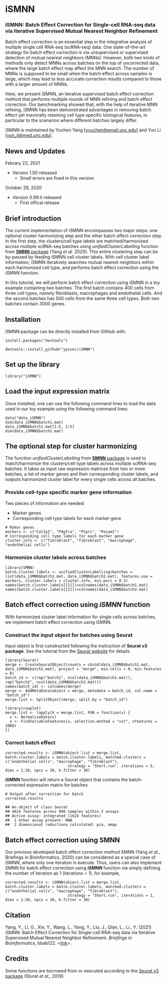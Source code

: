 # iSMNN
### iSMNN: Batch Effect Correction for Single-cell RNA-seq data via Iterative Supervised Mutual Nearest Neighbor Refinement

Batch effect correction is an essential step in the integrative analysis of multiple single cell RNA-seq (scRNA-seq) data. One state-of-the-art strategy for batch effect correction is via unsupervised or supervised detection of mutual nearest neighbors (MNNs). However, both two kinds of methods only detect MNNs across batches on the top of uncorrected data, where the large batch effect may affect the MNN search. The number of MNNs is supposed to be small when the batch effect across samples is large, which may lead to less accurate correction results compared to those with a larger amount of MNNs. 

Here, we present iSMNN, an iterative supervised batch effect correction method that performs multiple rounds of MNN refining and batch effect correction. Our benchmarking showed that, with the help of iterative MNN refining, iSMNN has been demonstrated advantages in removing batch effect yet maximally retaining cell type specific biological features, in particular to the scenarios where different batches largely differ.

iSMNN is maintained by Yuchen Yang [yyuchen@email.unc.edu] and Yun Li [yun_li@med.unc.edu].

## News and Updates
Febrary 22, 2021
* Version 1.00 released
  + Small errors are fixed in this version

October 29, 2020
* Version 0.99.0 released
  + First offical release
  

## Brief introduction

The current implementation of iSMNN encompasses two major steps: one optional cluster harmonizing step and the other batch effect correction step. In the first step, the clusters/cell type labels are matched/harmonized across multiple scRNA-seq batches using *unifiedClusterLabelling* function from [**SMNN** package](https://github.com/yycunc/SMNN) (Yang *et al.* 2020). This entire clustering step can be by-passed by feeding iSMNN cell cluster labels. With cell cluster label information, iSMNN iteratively searches mutual nearest neighbors within each harmonized cell type, and performs batch effect correction using the *iSMNN* function.

In this tutorial, we will perform batch effect correction using iSMNN in a toy example containing two batches. The first batch contains 400 cells from three cell types, namely fibroblasts, macrophages and endothelial cells. And the second batches has 500 cells from the same three cell types. Both two batches contain 3000 genes.


## Installation

iSMNN package can be directly installed from GitHub with:
```{r installation}
install.packages("devtools")

devtools::install_github("yycunc/iSMNN")
```


## Set up the library
```{r init, message=TRUE}
library("iSMNN")
```


## Load the input expression matrix

Once installed, one can use the following command lines to load the data used in our toy example using the following command lines: 
```{r set up for input expression data}
data("data_iSMNN")
dim(data_iSMNN$batch1.mat)
data_iSMNN$batch1.mat[1:5, 1:5]
dim(data_iSMNN$batch2.mat)
```


## The optional step for cluster harmonizing

The function *unifiedClusterLabelling* from [**SMNN** package](https://github.com/yycunc/SMNN) is used to match/harmonize the clusters/cell type labels across multiple scRNA-seq batches. It takes as input raw expression matrices from two or more batches, a list of marker genes and their corresponding cluster labels, and outputs harmonized cluster label for every single cells across all batches.

### Provide cell-type specific marker gene information

Two pieces of information are needed:
- Marker genes
- Corresponding cell type labels for each marker gene

```{r define the marker genes for cluster matching, warning=FALSE}
# Maker genes
markers <- c("Col1a1", "Pdgfra", "Ptprc", "Pecam1")
# Corresponding cell type labels for each marker gene
cluster.info <- c("fibroblast", "fibroblast", "macrophage", "endothelial cells")
```

### Harmonize cluster labels across batches

```{r, results='hide', fig.show="hide", message=FALSE}
library(SMNN)
batch.cluster.labels <- unifiedClusterLabelling(batches = list(data_iSMNN$batch1.mat, data_iSMNN$batch2.mat), features.use = markers, cluster.labels = cluster.info, min.perc = 0.3)
names(batch.cluster.labels[[1]])=colnames(data_iSMNN$batch1.mat)
names(batch.cluster.labels[[2]])=colnames(data_iSMNN$batch2.mat)
```

## Batch effect correction using *iSMNN* function

With harmonized cluster label information for single cells across batches, we implement batch effect correction using iSMNN.

### Construct the input object for batches using Seurat

Input object is first constructed following the instruction of **Seurat v3 package**. See the tutorial from the [Seurat website](https://satijalab.org/seurat/) for details.

```{r perform batch effect correction using iSMNN}
library(Seurat)
merge <- CreateSeuratObject(counts = cbind(data_iSMNN$batch1.mat, data_iSMNN$batch2.mat), project = "merge", min.cells = 0, min.features = 0)
batch_id <- c(rep("batch1", ncol(data_iSMNN$batch1.mat)), rep("batch2", ncol(data_iSMNN$batch2.mat)))
names(batch_id) <- colnames(merge)
merge <- AddMetaData(object = merge, metadata = batch_id, col.name = "batch_id")
merge.list <- SplitObject(merge, split.by = "batch_id")

library(cowplot)
merge.list <- lapply(X = merge.list, FUN = function(x) {
  x <- NormalizeData(x)
  x <- FindVariableFeatures(x, selection.method = "vst", nfeatures = 2000)
})
```

### Correct batch effect
```{r perform batch effect correction using iSMNN}
corrected.results <- iSMNN(object.list = merge.list, batch.cluster.labels = batch.cluster.labels, matched.clusters = c("endothelial cells", "macrophage", "fibroblast"),
                            strategy = "Short.run", iterations = 5, dims = 1:20, npcs = 30, k.filter = 30)
```

***iSMNN*** function will return a Seurat object that contains the batch-corrected expression matrix for batches

```{r output from SMNNcorrect}
# Output after correction for batch
corrected.results

## An object of class Seurat 
## 4624 features across 900 samples within 2 assays 
## Active assay: integrated (1624 features)
##  1 other assay present: RNA
##  2 dimensional reductions calculated: pca, umap
```

## Batch effect correction using SMNN

Our previous developed batch effect correction method SMNN (Yang *et al.*, Briefings in Bioinformatics, 2020) can be considered as a special case of iSMNN, where only one iteration is execute. Thus, users can also implement SMNN for batch effect correction using ***iSMNN*** function via simply defining the number of iteration as 1 (iterations = 1), for example,
```{r perform batch effect correction using iSMNN}
corrected.results <- iSMNN(object.list = merge.list, batch.cluster.labels = batch.cluster.labels, matched.clusters = c("endothelial cells", "macrophage", "fibroblast"),
                            strategy = "Short.run", iterations = 1, dims = 1:20, npcs = 30, k.filter = 30)
```

## Citation
Yang, Y., Li, G., Xie, Y., Wang, L., Yang, Y., Liu, J., Qian, L., Li., Y. (2021) iSMNN: Batch Effect Correction for Single-cell RNA-seq data via Iterative Supervised Mutual Nearest Neighbor Refinement. *Briefings in Bioinformatics*, bbab122. <[link](https://doi.org/10.1093/bib/bbab122)>.

## Credits
Some functions are borrowed from or executed according to the [Seurat v3 package](https://github.com/satijalab/seurat) (Sturat *et al.*, 2019).
